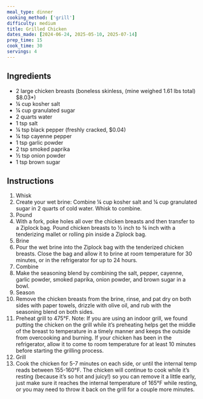 ```yaml
---
meal_type: dinner
cooking_method: ['grill']
difficulty: medium
title: Grilled Chicken
dates_made: [2024-06-24, 2025-05-10, 2025-07-14]
prep_time: 15
cook_time: 30
servings: 4
---
```


## Ingredients

- 2 large chicken breasts (boneless skinless, (mine weighed 1.61 lbs total) $8.03*)
- ¼ cup kosher salt
- ¼ cup granulated sugar
- 2 quarts water
- 1 tsp salt
- ¼ tsp black pepper (freshly cracked, $0.04)
- ¼ tsp cayenne pepper
- 1 tsp garlic powder
- 2 tsp smoked paprika
- ½ tsp onion powder
- 1 tsp brown sugar

## Instructions

1. Whisk
2. Create your wet brine: Combine ¼ cup kosher salt and ¼ cup granulated sugar in 2 quarts of cold water. Whisk to combine.
3. Pound
4. With a fork, poke holes all over the chicken breasts and then transfer to a Ziplock bag. Pound chicken breasts to ½ inch to ¾ inch with a tenderizing mallet or rolling pin inside a Ziplock bag.
5. Brine
6. Pour the wet brine into the Ziplock bag with the tenderized chicken breasts. Close the bag and allow it to brine at room temperature for 30 minutes, or in the refrigerator for up to 24 hours.
7. Combine
8. Make the seasoning blend by combining the salt, pepper, cayenne, garlic powder, smoked paprika, onion powder, and brown sugar in a bowl.
9. Season
10. Remove the chicken breasts from the brine, rinse, and pat dry on both sides with paper towels, drizzle with olive oil, and rub with the seasoning blend on both sides.
11. Preheat grill to 475°F. Note: If you are using an indoor grill, we found putting the chicken on the grill while it’s preheating helps get the middle of the breast to temperature in a timely manner and keeps the outside from overcooking and burning. If your chicken has been in the refrigerator, allow it to come to room temperature for at least 10 minutes before starting the grilling process.
12. Grill
13. Cook the chicken for 5-7 minutes on each side, or until the internal temp reads between 155-160°F. The chicken will continue to cook while it’s resting (because it’s so hot and juicy!) so you can remove it a little early, just make sure it reaches the internal temperature of 165°F while resting, or you may need to throw it back on the grill for a couple more minutes.
